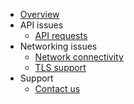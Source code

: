 
- [Overview](docs/home.md)
- API issues
    - [API requests](/docs/logs/debugging-API-issues.md)
- Networking issues
    - [Network connectivity](/docs/networking/network-issues.md)
    - [TLS support](/docs/networking/tls-support.md)
- Support
    - [Contact us](/docs/contact-us.md)

<!-- 
- [Overview](docs/home.md)

- [API logs](/docs/logs/api-logs.md)
    - [Debugging API issues](/docs/logs/debugging-API-issues.md.md)
    - [Filtering common Issues](/docs/logs/filtering-common-issues.md)

- [Contact us](/docs/contact-us.md)
-->